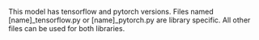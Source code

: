 This model has tensorflow and pytorch versions. Files named [name]_tensorflow.py or [name]_pytorch.py are library specific. All other files can be used for both libraries. 
